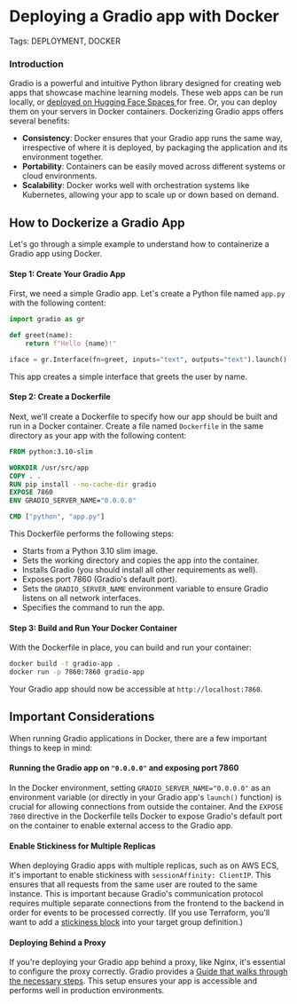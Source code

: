 # Deploying a Gradio app with Docker

Tags: DEPLOYMENT, DOCKER

### Introduction

Gradio is a powerful and intuitive Python library designed for creating web apps that showcase machine learning models. These web apps can be run locally, or [deployed on Hugging Face Spaces ](https://huggingface.co/spaces)for free. Or, you can deploy them on your servers in Docker containers. Dockerizing Gradio apps offers several benefits:

- **Consistency**: Docker ensures that your Gradio app runs the same way, irrespective of where it is deployed, by packaging the application and its environment together.
- **Portability**: Containers can be easily moved across different systems or cloud environments.
- **Scalability**: Docker works well with orchestration systems like Kubernetes, allowing your app to scale up or down based on demand.

## How to Dockerize a Gradio App

Let's go through a simple example to understand how to containerize a Gradio app using Docker.

#### Step 1: Create Your Gradio App

First, we need a simple Gradio app. Let's create a Python file named `app.py` with the following content:

```python
import gradio as gr

def greet(name):
    return f"Hello {name}!"

iface = gr.Interface(fn=greet, inputs="text", outputs="text").launch()
```

This app creates a simple interface that greets the user by name.

#### Step 2: Create a Dockerfile

Next, we'll create a Dockerfile to specify how our app should be built and run in a Docker container. Create a file named `Dockerfile` in the same directory as your app with the following content:

```dockerfile
FROM python:3.10-slim

WORKDIR /usr/src/app
COPY . .
RUN pip install --no-cache-dir gradio
EXPOSE 7860
ENV GRADIO_SERVER_NAME="0.0.0.0"

CMD ["python", "app.py"]
```

This Dockerfile performs the following steps:

- Starts from a Python 3.10 slim image.
- Sets the working directory and copies the app into the container.
- Installs Gradio (you should install all other requirements as well).
- Exposes port 7860 (Gradio's default port).
- Sets the `GRADIO_SERVER_NAME` environment variable to ensure Gradio listens on all network interfaces.
- Specifies the command to run the app.

#### Step 3: Build and Run Your Docker Container

With the Dockerfile in place, you can build and run your container:

```bash
docker build -t gradio-app .
docker run -p 7860:7860 gradio-app
```

Your Gradio app should now be accessible at `http://localhost:7860`.

## Important Considerations

When running Gradio applications in Docker, there are a few important things to keep in mind:

#### Running the Gradio app on `"0.0.0.0"` and exposing port 7860

In the Docker environment, setting `GRADIO_SERVER_NAME="0.0.0.0"` as an environment variable (or directly in your Gradio app's `launch()` function) is crucial for allowing connections from outside the container. And the `EXPOSE 7860` directive in the Dockerfile tells Docker to expose Gradio's default port on the container to enable external access to the Gradio app.

#### Enable Stickiness for Multiple Replicas

When deploying Gradio apps with multiple replicas, such as on AWS ECS, it's important to enable stickiness with `sessionAffinity: ClientIP`. This ensures that all requests from the same user are routed to the same instance. This is important because Gradio's communication protocol requires multiple separate connections from the frontend to the backend in order for events to be processed correctly. (If you use Terraform, you'll want to add a [stickiness block](https://registry.terraform.io/providers/hashicorp/aws/3.14.1/docs/resources/lb_target_group#stickiness) into your target group definition.)

#### Deploying Behind a Proxy

If you're deploying your Gradio app behind a proxy, like Nginx, it's essential to configure the proxy correctly. Gradio provides a [Guide that walks through the necessary steps](https://www.gradio.app/guides/running-gradio-on-your-web-server-with-nginx). This setup ensures your app is accessible and performs well in production environments.
